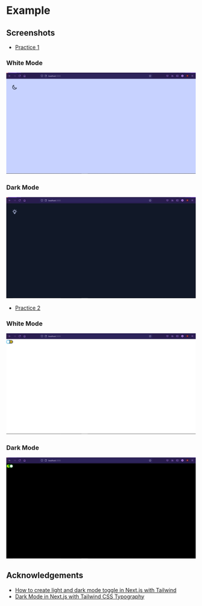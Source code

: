 # Example


## Screenshots
 - [Practice 1](https://github.com/awakutu/next-tailwind-darkmode/tree/mode-1)
### White Mode
<p align="center">
<img src="screenshoot/White Mode 1.jpg" width="600xpx">
</p>

### Dark Mode
<p align="center">
<img src="screenshoot/Dark Mode 1.jpg" width="600xpx">
</p>

- [Practice 2](https://github.com/awakutu/next-tailwind-darkmode/tree/mode-2)
### White Mode
<p align="center">
<img src="screenshoot/White Mode 2.jpg" width="600xpx">
</p>

### Dark Mode
<p align="center">
<img src="screenshoot/Dark Mode 2.jpg" width="600xpx">
</p>

## Acknowledgements
 - [How to create light and dark mode toggle in Next.js with Tailwind](https://medium.com/geekculture/how-to-create-light-and-dark-mode-toggle-in-next-js-with-tailwind-61e67518fd2d)
 - [Dark Mode in Next.js with Tailwind CSS Typography](https://medium.com/technest/dark-mode-in-next-js-with-tailwind-css-typography-86e547c85a18)